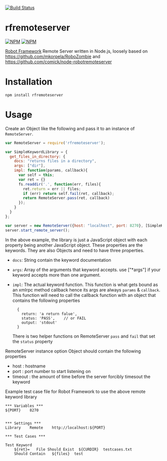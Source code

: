 [![Build Status](https://travis-ci.org/bulkan/rfremoteserver.png?branch=master)](https://travis-ci.org/bulkan/rfremoteserver)

rfremoteserver
===============

[![NPM](https://nodei.co/npm/rfremoteserver.png)](https://nodei.co/npm/rfremoteserver/) [![NPM](https://nodei.co/npm-dl/rfremoteserver.png?months=6)](https://nodei.co/npm/rfremoteserver/)

[Robot Framework](http://robotframework.googlecode.com/hg/) Remote Server written in Node.js, loosely based on https://github.com/mkorpela/RoboZombie and https://github.com/comick/node-robotremoteserver

Installation
============

`npm install rfremoteserver`


Usage
=====

Create an Object like the following and pass it to an instance of `RemoteServer`. 

```javascript
var RemoteServer = require('rfremoteserver');

var SimpleKeywordLibrary = {
  get_files_in_directory: {
    docs: "returns files in a directory",
    args: ["dir"],
    impl: function(params, callback){
      var self = this;
      var ret = {}
      fs.readdir('.', function(err, files){
        ret.return = err || files;
        if (err) return self.fail(ret, callback);
        return RemoteServer.pass(ret, callback)
      });
    }
  }
};

var server = new RemoteServer({host: "localhost", port: 8270}, [SimpleKeywordLibrary]);
server.start_remote_server();
```



In the above example, the library is just a JavaScript object with each property being another JavaScript object. These properties are the keywords. 
They are also Objects and need to have three properties. 

* `docs`: String contain the keyword documentation
* `args`: Array of the arguments that keyword accepts. use ["\*args"] if your keyword accepts more than one argument.
* `impl`: The actual keyword function. This function is what gets bound as an xmlrpc method callback hence its args are always `params` & `callback`. This function will need to call the callback function with an object that contains the following properties

        { 
          return: 'a return falue',
          status: 'PASS',    // or FAIL
          output: 'stdout'
        }

  There is two helper functions on RemoteServer `pass` and `fail` that set the `status` property

RemoteServer instance option Object should contain the following properties

* host    : hostname
* port    : port number to start listening on
* timeout : the amount of time before the server forcibly timesout the keyword

Example test case file for Robot Framework to use the above remote keyword library

```
*** Variables ***
${PORT}    8270


*** Settings ***
Library    Remote    http://localhost:${PORT}

*** Test Cases ***

Test Keyword
    ${ret}=   File Should Exist  ${CURDIR}  testcases.txt
    Should Contain   ${files}  test
```
